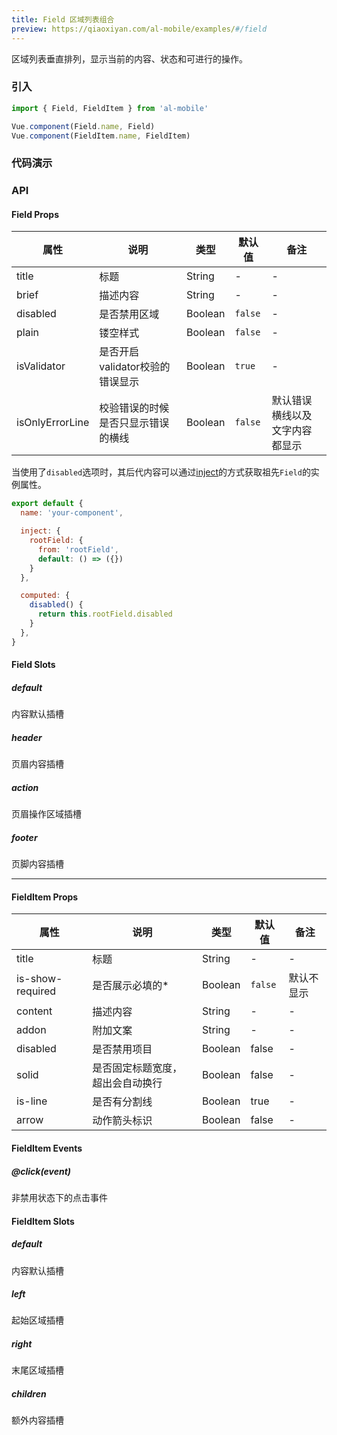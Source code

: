 ```yaml
---
title: Field 区域列表组合
preview: https://qiaoxiyan.com/al-mobile/examples/#/field
---
```


区域列表垂直排列，显示当前的内容、状态和可进行的操作。

### 引入

```javascript
import { Field, FieldItem } from 'al-mobile'

Vue.component(Field.name, Field)
Vue.component(FieldItem.name, FieldItem)
```

### 代码演示
<!-- DEMO -->

### API

#### Field Props
|属性 | 说明 | 类型 | 默认值|备注|
|----|-----|------|------|------|
|title|标题|String|-|-|
|brief|描述内容|String|-|-|
|disabled|是否禁用区域|Boolean|`false`|-|
|plain|镂空样式|Boolean|`false`|-|
|isValidator|是否开启validator校验的错误显示|Boolean|`true`|-|
|isOnlyErrorLine|校验错误的时候是否只显示错误的横线|Boolean|`false`|默认错误横线以及文字内容都显示|

当使用了`disabled`选项时，其后代内容可以通过[inject](https://vuejs.org/v2/api/#provide-inject)的方式获取祖先`Field`的实例属性。

```javascript
export default {
  name: 'your-component',

  inject: {
    rootField: {
      from: 'rootField',
      default: () => ({})
    }
  },

  computed: {
    disabled() {
      return this.rootField.disabled
    }
  },
}
```

#### Field Slots

##### default
内容默认插槽

##### header
页眉内容插槽

##### action
页眉操作区域插槽

##### footer
页脚内容插槽

---

#### FieldItem Props
|属性 | 说明 | 类型 | 默认值|备注|
|----|-----|------|------|------|
|title|标题|String|-|-|
|is-show-required|是否展示必填的*|Boolean|`false`|默认不显示|
|content|描述内容|String|-|-|
|addon|附加文案|String|-|-|
|disabled|是否禁用项目|Boolean|false|-|
|solid|是否固定标题宽度，超出会自动换行|Boolean|false|-|
|is-line|是否有分割线|Boolean|true|-|
|arrow|动作箭头标识|Boolean|false|-|

#### FieldItem Events
##### @click(event)
非禁用状态下的点击事件

#### FieldItem Slots

##### default
内容默认插槽

##### left
起始区域插槽

##### right
末尾区域插槽

##### children
额外内容插槽

